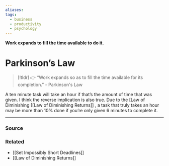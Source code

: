 ```yaml
---
aliases: 
tags:
  - business
  - productivity
  - psychology
---
```

**Work expands to fill the time available to do it.**

# Parkinson’s Law

> [!tldr] 👉 “Work expands so as to fill the time available for its completion.” - Parkinson's Law

A ten minute task will take an hour if that’s the amount of time that was given. I think the reverse implication is also true. Due to the [Law of Diminishing [[Law of Diminishing Returns]] , a task that truly takes an hour may be more than 10% done if you’re only given 6 minutes to complete it. 

---

### Source


### Related
- [[Set Impossibly Short Deadlines]]
- [[Law of Diminishing Returns]]